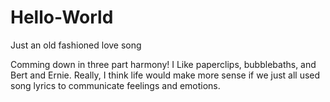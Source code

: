 # Hello-World
Just an old fashioned love song

Comming down in three part harmony!  I Like paperclips, bubblebaths, and Bert and Ernie.  Really, I think life would make more sense if we just all used song lyrics to communicate feelings and emotions.  

